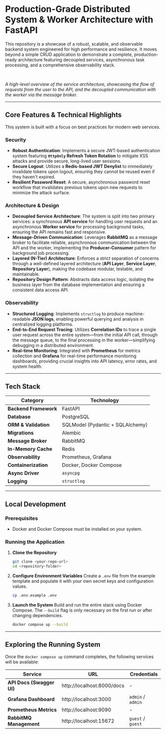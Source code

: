 # Production-Grade Distributed System & Worker Architecture with FastAPI

This repository is a showcase of a robust, scalable, and observable backend system engineered for high performance and resilience. It moves beyond a simple CRUD application to demonstrate a complete, production-ready architecture featuring decoupled services, asynchronous task processing, and a comprehensive observability stack.

<br />


*A high-level overview of the service architecture, showcasing the flow of requests from the user to the API, and the decoupled communication with the worker via the message broker.*

---

## Core Features & Technical Highlights

This system is built with a focus on best practices for modern web services.

### Security
- **Robust Authentication**: Implements a secure JWT-based authentication system featuring **`HttpOnly` Refresh Token Rotation** to mitigate XSS attacks and provide secure, long-lived user sessions.
- **Secure Logout**: Utilizes a **Redis-based JWT Denylist** to immediately invalidate tokens upon logout, ensuring they cannot be reused even if they haven't expired.
- **Resilient Password Reset**: A secure, asynchronous password reset workflow that invalidates previous tokens upon new requests to minimize the attack surface.

### Architecture & Design
- **Decoupled Service Architecture**: The system is split into two primary services: a synchronous **API service** for handling user requests and an asynchronous **Worker service** for processing background tasks, ensuring the API remains fast and responsive.
- **Message-Driven Communication**: Leverages **RabbitMQ** as a message broker to facilitate reliable, asynchronous communication between the API and the worker, implementing the **Producer-Consumer** pattern for background job processing.
- **Layered (N-Tier) Architecture**: Enforces a strict separation of concerns through a well-defined layered architecture (**API Layer**, **Service Layer**, **Repository Layer**), making the codebase modular, testable, and maintainable.
- **Repository Design Pattern**: Abstracts data access logic, isolating the business layer from the database implementation and ensuring a consistent data access API.

### Observability
- **Structured Logging**: Implements `structlog` to produce machine-readable **JSON logs**, enabling powerful querying and analysis in centralized logging platforms.
- **End-to-End Request Tracing**: Utilizes **Correlation IDs** to trace a single user request across the entire system—from the initial API call, through the message queue, to the final processing in the worker—simplifying debugging in a distributed environment.
- **Real-time Monitoring**: Integrated with **Prometheus** for metrics collection and **Grafana** for real-time performance monitoring dashboards, providing crucial insights into API latency, error rates, and system health.

---

## Tech Stack

| Category              | Technology                                                                                                  |
| --------------------- | ----------------------------------------------------------------------------------------------------------- |
| **Backend Framework** | FastAPI                                                                                                     |
| **Database** | PostgreSQL                                                                                                  |
| **ORM & Validation** | SQLModel (Pydantic + SQLAlchemy)                                                                            |
| **Migrations** | Alembic                                                                                                     |
| **Message Broker** | RabbitMQ                                                                                                    |
| **In-Memory Cache** | Redis                                                                                                       |
| **Observability** | Prometheus, Grafana                                                                                         |
| **Containerization** | Docker, Docker Compose                                                                                      |
| **Async Driver** | `asyncpg`                                                                                                   |
| **Logging** | `structlog`                                                                                                 |

---

## Local Development

### Prerequisites
- Docker and Docker Compose must be installed on your system.

### Running the Application
1.  **Clone the Repository**
    ```bash
    git clone <your-repo-url>
    cd <repository-folder>
    ```

2.  **Configure Environment Variables**
    Create a `.env` file from the example template and populate it with your own secret keys and configuration values.
    ```bash
    cp .env.example .env
    ```

3.  **Launch the System**
    Build and run the entire stack using Docker Compose. The `--build` flag is only necessary on the first run or after changing dependencies.
    ```bash
    docker compose up --build
    ```

---

## Exploring the Running System

Once the `docker compose up` command completes, the following services will be available:

| Service                   | URL                                     | Credentials      |
| ------------------------- | --------------------------------------- | ---------------- |
| **API Docs (Swagger UI)** | http://localhost:8000/docs              | -                |
| **Grafana Dashboard** | http://localhost:3000                   | `admin` / `admin` |
| **Prometheus Metrics** | http://localhost:9090                   | -                |
| **RabbitMQ Management** | http://localhost:15672                  | `guest` / `guest` |
